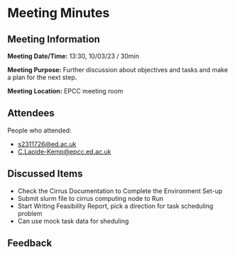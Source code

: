 # Meeting Minutes

## Meeting Information

**Meeting Date/Time:**
13:30, 10/03/23 / 30min

**Meeting Purpose:**
Further discussion about objectives and tasks and make a plan for the next step.

**Meeting Location:** EPCC meeting room

## Attendees

People who attended:

- s2311726@ed.ac.uk
- C.Laoide-Kemp@epcc.ed.ac.uk

## Discussed Items

- Check the Cirrus Documentation to Complete the Environment Set-up
- Submit slurm file to cirrus computing node to Run
- Start Writing Feasibility Report, pick a direction for task scheduling problem
- Can use mock task data for sheduling

## Feedback
